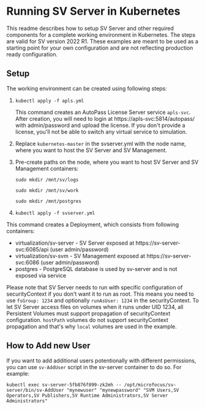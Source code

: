 # Running SV Server in Kubernetes

This readme describes how to setup SV Server and other required components for a complete working environment in Kubernetes. The steps are valid for SV version 2022 R1. These examples are meant to be used as a starting point for your own configuration and are not reflecting production ready configuration.

## Setup

The working environment can be created using following steps:

1. `kubectl apply -f apls.yml`

   This command creates an AutoPass License Server service `apls-svc`. After creation, you will need to login at https://apls-svc:5814/autopass/ with admin/password and upload the license. If you don't provide a license, you'll not be able to switch any virtual service to simulation.

1. Replace `kubernetes-master` in the svserver.yml with the node name, where you want to host the SV Server and SV Management.

1. Pre-create paths on the node, where you want to host SV Server and SV Management containers:

   `sudo mkdir /mnt/sv/logs`

   `sudo mkdir /mnt/sv/work`

   `sudo mkdir /mnt/postgres`


1. `kubectl apply -f svserver.yml`

This command creates a Deployment, which consists from following containers:
   - virtualization/sv-server - SV Server exposed at https://sv-server-svc:6085/api (user admin/password)
   - virtualization/sv-svm - SV Management exposed at https://sv-server-svc:6086 (user admin/password)
   - postgres - PostgreSQL database is used by sv-server and is not exposed via service

Please note that SV Server needs to run with specific configuration of securityContext if you don't want it to run as root. This means you need to use `fsGroup: 1234` and optionally `runAsUser: 1234` in the securityContext. To let SV Server access files on volumes when it runs under UID 1234, all Persistent Volumes must support propagation of securityContext configuration. `hostPath` volumes do not support securityContext propagation and that's why `local` volumes are used in the example.

## How to Add new User

If you want to add additional users potentionally with different permissions, you can use `sv-AddUser` script in the sv-server container to do so. For example:

`kubectl exec sv-server-5fb876f899-zk2mh -- /opt/microfocus/sv-server/bin/sv-AddUser "mynewuser" "mynewpassword" "SVM Users,SV Operators,SV Publishers,SV Runtime Administrators,SV Server Administrators"`
